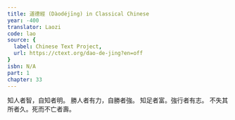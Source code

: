 ```yaml
---
title: 道德經 (Dàodéjīng) in Classical Chinese
year: -400
translator: Laozi
code: lao
source: {
  label: Chinese Text Project,
  url: https://ctext.org/dao-de-jing?en=off
}
isbn: N/A
part: 1
chapter: 33
---
```

知人者智，自知者明。
勝人者有力，自勝者強。
知足者富。強行者有志。
不失其所者久。死而不亡者壽。